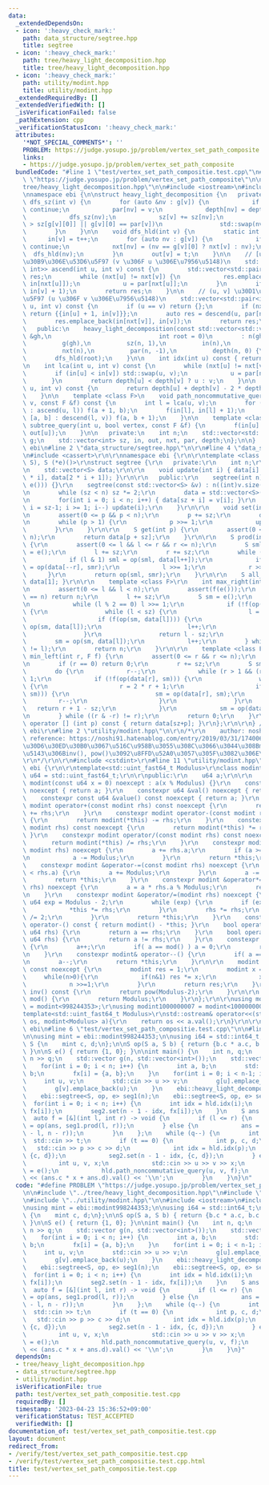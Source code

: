 ```yaml
---
data:
  _extendedDependsOn:
  - icon: ':heavy_check_mark:'
    path: data_structure/segtree.hpp
    title: segtree
  - icon: ':heavy_check_mark:'
    path: tree/heavy_light_decomposition.hpp
    title: tree/heavy_light_decomposition.hpp
  - icon: ':heavy_check_mark:'
    path: utility/modint.hpp
    title: utility/modint.hpp
  _extendedRequiredBy: []
  _extendedVerifiedWith: []
  _isVerificationFailed: false
  _pathExtension: cpp
  _verificationStatusIcon: ':heavy_check_mark:'
  attributes:
    '*NOT_SPECIAL_COMMENTS*': ''
    PROBLEM: https://judge.yosupo.jp/problem/vertex_set_path_composite
    links:
    - https://judge.yosupo.jp/problem/vertex_set_path_composite
  bundledCode: "#line 1 \"test/vertex_set_path_compositie.test.cpp\"\n#define PROBLEM\
    \ \"https://judge.yosupo.jp/problem/vertex_set_path_composite\"\n\n#line 2 \"\
    tree/heavy_light_decomposition.hpp\"\n\n#include <iostream>\n#include <vector>\n\
    \nnamespace ebi {\n\nstruct heavy_light_decomposition {\n   private:\n    void\
    \ dfs_sz(int v) {\n        for (auto &nv : g[v]) {\n            if (nv == par[v])\
    \ continue;\n            par[nv] = v;\n            depth[nv] = depth[v] + 1;\n\
    \            dfs_sz(nv);\n            sz[v] += sz[nv];\n            if (sz[nv]\
    \ > sz[g[v][0]] || g[v][0] == par[v])\n                std::swap(nv, g[v][0]);\n\
    \        }\n    }\n\n    void dfs_hld(int v) {\n        static int t = 0;\n  \
    \      in[v] = t++;\n        for (auto nv : g[v]) {\n            if (nv == par[v])\
    \ continue;\n            nxt[nv] = (nv == g[v][0] ? nxt[v] : nv);\n          \
    \  dfs_hld(nv);\n        }\n        out[v] = t;\n    }\n\n    // [u, v) \u30D1\
    \u30B9\u306E\u53D6\u5F97 (v \u306F u \u306E\u7956\u5148)\n    std::vector<std::pair<int,\
    \ int>> ascend(int u, int v) const {\n        std::vector<std::pair<int, int>>\
    \ res;\n        while (nxt[u] != nxt[v]) {\n            res.emplace_back(in[u],\
    \ in[nxt[u]]);\n            u = par[nxt[u]];\n        }\n        if (u != v) res.emplace_back(in[u],\
    \ in[v] + 1);\n        return res;\n    }\n\n    // (u, v] \u30D1\u30B9\u306E\u53D6\
    \u5F97 (u \u306F v \u306E\u7956\u5148)\n    std::vector<std::pair<int, int>> descend(int\
    \ u, int v) const {\n        if (u == v) return {};\n        if (nxt[u] == nxt[v])\
    \ return {{in[u] + 1, in[v]}};\n        auto res = descend(u, par[nxt[v]]);\n\
    \        res.emplace_back(in[nxt[v]], in[v]);\n        return res;\n    }\n\n\
    \   public:\n    heavy_light_decomposition(const std::vector<std::vector<int>>\
    \ &gh,\n                              int root = 0)\n        : n(gh.size()),\n\
    \          g(gh),\n          sz(n, 1),\n          in(n),\n          out(n),\n\
    \          nxt(n),\n          par(n, -1),\n          depth(n, 0) {\n        dfs_sz(root);\n\
    \        dfs_hld(root);\n    }\n\n    int idx(int u) const { return in[u]; }\n\
    \n    int lca(int u, int v) const {\n        while (nxt[u] != nxt[v]) {\n    \
    \        if (in[u] < in[v]) std::swap(u, v);\n            u = par[nxt[u]];\n \
    \       }\n        return depth[u] < depth[v] ? u : v;\n    }\n\n    int distance(int\
    \ u, int v) const {\n        return depth[u] + depth[v] - 2 * depth[lca(u, v)];\n\
    \    }\n\n    template <class F>\n    void path_noncommutative_query(int u, int\
    \ v, const F &f) const {\n        int l = lca(u, v);\n        for (auto [a, b]\
    \ : ascend(u, l)) f(a + 1, b);\n        f(in[l], in[l] + 1);\n        for (auto\
    \ [a, b] : descend(l, v)) f(a, b + 1);\n    }\n\n    template <class F>\n    void\
    \ subtree_query(int u, bool vertex, const F &f) {\n        f(in[u] + int(!vertex),\
    \ out[u]);\n    }\n\n   private:\n    int n;\n    std::vector<std::vector<int>>\
    \ g;\n    std::vector<int> sz, in, out, nxt, par, depth;\n};\n\n}  // namespace\
    \ ebi\n#line 2 \"data_structure/segtree.hpp\"\n\r\n#line 4 \"data_structure/segtree.hpp\"\
    \n#include <cassert>\r\n\r\nnamespace ebi {\r\n\r\ntemplate <class S, S (*op)(S,\
    \ S), S (*e)()>\r\nstruct segtree {\r\n   private:\r\n    int n;\r\n    int sz;\r\
    \n    std::vector<S> data;\r\n\r\n    void update(int i) { data[i] = op(data[2\
    \ * i], data[2 * i + 1]); }\r\n\r\n   public:\r\n    segtree(int n) : segtree(std::vector<S>(n,\
    \ e())) {}\r\n    segtree(const std::vector<S> &v) : n((int)v.size()), sz(1) {\r\
    \n        while (sz < n) sz *= 2;\r\n        data = std::vector<S>(2 * sz, e());\r\
    \n        for(int i = 0; i < n; i++) { data[sz + i] = v[i]; }\r\n        for(int\
    \ i = sz-1; i >= 1; i--) update(i);\r\n    }\r\n\r\n    void set(int p, S x) {\r\
    \n        assert(0 <= p && p < n);\r\n        p += sz;\r\n        data[p] = x;\r\
    \n        while (p > 1) {\r\n            p >>= 1;\r\n            update(p);\r\n\
    \        }\r\n    }\r\n\r\n    S get(int p) {\r\n        assert(0 <= p && p <\
    \ n);\r\n        return data[p + sz];\r\n    }\r\n\r\n    S prod(int l, int r)\
    \ {\r\n        assert(0 <= l && l <= r && r <= n);\r\n        S sml = e(), smr\
    \ = e();\r\n        l += sz;\r\n        r += sz;\r\n        while (l < r) {\r\n\
    \            if (l & 1) sml = op(sml, data[l++]);\r\n            if (r & 1) smr\
    \ = op(data[--r], smr);\r\n            l >>= 1;\r\n            r >>= 1;\r\n  \
    \      }\r\n        return op(sml, smr);\r\n    }\r\n\r\n    S all_prod() { return\
    \ data[1]; }\r\n\r\n    template <class F>\r\n    int max_right(int l, F f) {\r\
    \n        assert(0 <= l && l < n);\r\n        assert(f(e()));\r\n        if (l\
    \ == n) return n;\r\n        l += sz;\r\n        S sm = e();\r\n        do {\r\
    \n            while (l % 2 == 0) l >>= 1;\r\n            if (!f(op(sm, data[l])))\
    \ {\r\n                while (l < sz) {\r\n                    l = 2 * l;\r\n\
    \                    if (f(op(sm, data[l]))) {\r\n                        sm =\
    \ op(sm, data[l]);\r\n                        l++;\r\n                    }\r\n\
    \                }\r\n                return l - sz;\r\n            }\r\n    \
    \        sm = op(sm, data[l]);\r\n            l++;\r\n        } while ((l & -l)\
    \ != l);\r\n        return n;\r\n    }\r\n\r\n    template <class F>\r\n    int\
    \ min_left(int r, F f) {\r\n        assert(0 <= r && r <= n);\r\n        assert(f(e()));\r\
    \n        if (r == 0) return 0;\r\n        r += sz;\r\n        S sm = e();\r\n\
    \        do {\r\n            r--;\r\n            while (r > 1 && (r % 2)) r >>=\
    \ 1;\r\n            if (!f(op(data[r], sm))) {\r\n                while (r < sz)\
    \ {\r\n                    r = 2 * r + 1;\r\n                    if (f(op(data[r],\
    \ sm))) {\r\n                        sm = op(data[r], sm);\r\n               \
    \         r--;\r\n                    }\r\n                }\r\n             \
    \   return r + 1 - sz;\r\n            }\r\n            sm = op(data[r], sm);\r\
    \n        } while ((r & -r) != r);\r\n        return 0;\r\n    }\r\n\r\n    S\
    \ operator [] (int p) const { return data[sz+p]; }\r\n};\r\n\r\n} // namespace\
    \ ebi\r\n#line 2 \"utility/modint.hpp\"\n\r\n/*\r\n    author: noshi91\r\n   \
    \ reference: https://noshi91.hatenablog.com/entry/2019/03/31/174006\r\n    noshi91\u306E\
    \u30D6\u30ED\u30B0\u3067\u516C\u958B\u3055\u308C\u3066\u3044\u308Bmodint\u3092\
    \u5143\u306Binv(), pow()\u3092\u8FFD\u52A0\u3057\u305F\u3082\u306E\u3067\u3059\
    \r\n*/\r\n\r\n#include <cstdint>\r\n#line 11 \"utility/modint.hpp\"\n\r\nnamespace\
    \ ebi {\r\n\r\ntemplate<std::uint_fast64_t Modulus>\r\nclass modint {\r\n  using\
    \ u64 = std::uint_fast64_t;\r\n\r\npublic:\r\n    u64 a;\r\n\r\n    constexpr\
    \ modint(const u64 x = 0) noexcept : a(x % Modulus) {}\r\n    constexpr u64 &value()\
    \ noexcept { return a; }\r\n    constexpr u64 &val() noexcept { return a; }\r\n\
    \    constexpr const u64 &value() const noexcept { return a; }\r\n    constexpr\
    \ modint operator+(const modint rhs) const noexcept {\r\n        return modint(*this)\
    \ += rhs;\r\n    }\r\n    constexpr modint operator-(const modint rhs) const noexcept\
    \ {\r\n        return modint(*this) -= rhs;\r\n    }\r\n    constexpr modint operator*(const\
    \ modint rhs) const noexcept {\r\n        return modint(*this) *= rhs;\r\n   \
    \ }\r\n    constexpr modint operator/(const modint rhs) const noexcept {\r\n \
    \       return modint(*this) /= rhs;\r\n    }\r\n    constexpr modint &operator+=(const\
    \ modint rhs) noexcept {\r\n        a += rhs.a;\r\n        if (a >= Modulus) {\r\
    \n            a -= Modulus;\r\n        }\r\n        return *this;\r\n    }\r\n\
    \    constexpr modint &operator-=(const modint rhs) noexcept {\r\n        if (a\
    \ < rhs.a) {\r\n        a += Modulus;\r\n        }\r\n        a -= rhs.a;\r\n\
    \        return *this;\r\n    }\r\n    constexpr modint &operator*=(const modint\
    \ rhs) noexcept {\r\n        a = a * rhs.a % Modulus;\r\n        return *this;\r\
    \n    }\r\n    constexpr modint &operator/=(modint rhs) noexcept {\r\n       \
    \ u64 exp = Modulus - 2;\r\n        while (exp) {\r\n        if (exp % 2) {\r\n\
    \            *this *= rhs;\r\n        }\r\n        rhs *= rhs;\r\n        exp\
    \ /= 2;\r\n        }\r\n        return *this;\r\n    }\r\n    constexpr modint\
    \ operator-() const { return modint() - *this; }\r\n    bool operator==(const\
    \ u64 rhs) {\r\n        return a == rhs;\r\n    }\r\n    bool operator!=(const\
    \ u64 rhs) {\r\n        return a != rhs;\r\n    }\r\n    constexpr modint& operator++()\
    \ {\r\n        a++;\r\n        if( a == mod() ) a = 0;\r\n        return *this;\r\
    \n    }\r\n    constexpr modint& operator--() {\r\n        if( a == 0 ) a = mod();\r\
    \n        a--;\r\n        return *this;\r\n    }\r\n\r\n    modint pow(u64 n)\
    \ const noexcept {\r\n        modint res = 1;\r\n        modint x = a;\r\n   \
    \     while(n>0){\r\n            if(n&1) res *= x;\r\n            x *= x;\r\n\
    \            n >>=1;\r\n        }\r\n        return res;\r\n    }\r\n    modint\
    \ inv() const {\r\n        return pow(Modulus-2);\r\n    }\r\n\r\n    static u64\
    \ mod() {\r\n        return Modulus;\r\n    }\r\n};\r\n\r\nusing modint998244353\
    \ = modint<998244353>;\r\nusing modint1000000007 = modint<1000000007>;\r\n\r\n\
    template<std::uint_fast64_t Modulus>\r\nstd::ostream& operator<<(std::ostream&\
    \ os, modint<Modulus> a){\r\n    return os << a.val();\r\n}\r\n\r\n} // namespace\
    \ ebi\n#line 6 \"test/vertex_set_path_compositie.test.cpp\"\n\n#line 9 \"test/vertex_set_path_compositie.test.cpp\"\
    \n\nusing mint = ebi::modint998244353;\n\nusing i64 = std::int64_t;\n\nstruct\
    \ S {\n    mint c, d;\n};\n\nS op(S a, S b) { return {b.c * a.c, b.c * a.d + b.d};\
    \ }\n\nS e() { return {1, 0}; }\n\nint main() {\n    int n, q;\n    std::cin >>\
    \ n >> q;\n    std::vector g(n, std::vector<int>());\n    std::vector<S> fx(n);\n\
    \    for(int i = 0; i < n; i++) {\n        int a, b;\n        std::cin >> a >>\
    \ b;\n        fx[i] = {a, b};\n    }\n    for(int i = 0; i < n-1; i++) {\n   \
    \     int u, v;\n        std::cin >> u >> v;\n        g[u].emplace_back(v);\n\
    \        g[v].emplace_back(u);\n    }\n    ebi::heavy_light_decomposition hld(g);\n\
    \    ebi::segtree<S, op, e> seg1(n);\n    ebi::segtree<S, op, e> seg2(n);\n  \
    \  for(int i = 0; i < n; i++) {\n        int idx = hld.idx(i);\n        seg1.set(idx,\
    \ fx[i]);\n        seg2.set(n - 1 - idx, fx[i]);\n    }\n    S ans = e();\n  \
    \  auto f = [&](int l, int r) -> void {\n        if (l <= r) {\n            ans\
    \ = op(ans, seg1.prod(l, r));\n        } else {\n            ans = op(ans, seg2.prod(n\
    \ - l, n - r));\n        }\n    };\n    while (q--) {\n        int t;\n      \
    \  std::cin >> t;\n        if (t == 0) {\n            int p, c, d;\n         \
    \   std::cin >> p >> c >> d;\n            int idx = hld.idx(p);\n            seg1.set(idx,\
    \ {c, d});\n            seg2.set(n - 1 - idx, {c, d});\n        } else {\n   \
    \         int u, v, x;\n            std::cin >> u >> v >> x;\n            ans\
    \ = e();\n            hld.path_noncommutative_query(u, v, f);\n            std::cout\
    \ << (ans.c * x + ans.d).val() << '\\n';\n        }\n    }\n}\n"
  code: "#define PROBLEM \"https://judge.yosupo.jp/problem/vertex_set_path_composite\"\
    \n\n#include \"../tree/heavy_light_decomposition.hpp\"\n#include \"../data_structure/segtree.hpp\"\
    \n#include \"../utility/modint.hpp\"\n\n#include <iostream>\n#include <vector>\n\
    \nusing mint = ebi::modint998244353;\n\nusing i64 = std::int64_t;\n\nstruct S\
    \ {\n    mint c, d;\n};\n\nS op(S a, S b) { return {b.c * a.c, b.c * a.d + b.d};\
    \ }\n\nS e() { return {1, 0}; }\n\nint main() {\n    int n, q;\n    std::cin >>\
    \ n >> q;\n    std::vector g(n, std::vector<int>());\n    std::vector<S> fx(n);\n\
    \    for(int i = 0; i < n; i++) {\n        int a, b;\n        std::cin >> a >>\
    \ b;\n        fx[i] = {a, b};\n    }\n    for(int i = 0; i < n-1; i++) {\n   \
    \     int u, v;\n        std::cin >> u >> v;\n        g[u].emplace_back(v);\n\
    \        g[v].emplace_back(u);\n    }\n    ebi::heavy_light_decomposition hld(g);\n\
    \    ebi::segtree<S, op, e> seg1(n);\n    ebi::segtree<S, op, e> seg2(n);\n  \
    \  for(int i = 0; i < n; i++) {\n        int idx = hld.idx(i);\n        seg1.set(idx,\
    \ fx[i]);\n        seg2.set(n - 1 - idx, fx[i]);\n    }\n    S ans = e();\n  \
    \  auto f = [&](int l, int r) -> void {\n        if (l <= r) {\n            ans\
    \ = op(ans, seg1.prod(l, r));\n        } else {\n            ans = op(ans, seg2.prod(n\
    \ - l, n - r));\n        }\n    };\n    while (q--) {\n        int t;\n      \
    \  std::cin >> t;\n        if (t == 0) {\n            int p, c, d;\n         \
    \   std::cin >> p >> c >> d;\n            int idx = hld.idx(p);\n            seg1.set(idx,\
    \ {c, d});\n            seg2.set(n - 1 - idx, {c, d});\n        } else {\n   \
    \         int u, v, x;\n            std::cin >> u >> v >> x;\n            ans\
    \ = e();\n            hld.path_noncommutative_query(u, v, f);\n            std::cout\
    \ << (ans.c * x + ans.d).val() << '\\n';\n        }\n    }\n}"
  dependsOn:
  - tree/heavy_light_decomposition.hpp
  - data_structure/segtree.hpp
  - utility/modint.hpp
  isVerificationFile: true
  path: test/vertex_set_path_compositie.test.cpp
  requiredBy: []
  timestamp: '2023-04-23 15:36:52+09:00'
  verificationStatus: TEST_ACCEPTED
  verifiedWith: []
documentation_of: test/vertex_set_path_compositie.test.cpp
layout: document
redirect_from:
- /verify/test/vertex_set_path_compositie.test.cpp
- /verify/test/vertex_set_path_compositie.test.cpp.html
title: test/vertex_set_path_compositie.test.cpp
---
```

